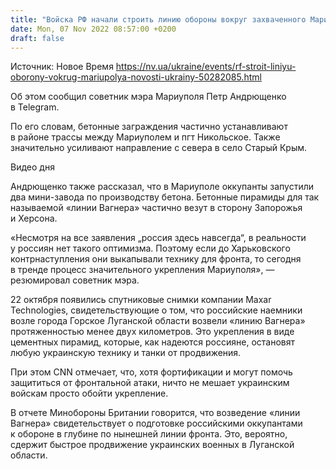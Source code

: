 ```yaml
---
title: "Войска РФ начали строить линию обороны вокруг захваченного Мариуполя — советник мэра"
date: Mon, 07 Nov 2022 08:57:00 +0200
draft: false
---
```

Источник: Новое Время https://nv.ua/ukraine/events/rf-stroit-liniyu-oborony-vokrug-mariupolya-novosti-ukrainy-50282085.html


 Об этом сообщил советник мэра Мариуполя Петр Андрющенко в Telegram.

По его словам, бетонные заграждения частично устанавливают в районе трассы между Мариуполем и пгт Никольское. Также значительно усиливают направление с севера в село Старый Крым.

 Видео дня   

Андрющенко также рассказал, что в Мариуполе оккупанты запустили два мини-завода по производству бетона. Бетонные пирамиды для так называемой «линии Вагнера» частично везут в сторону Запорожья и Херсона.

«Несмотря на все заявления „россия здесь навсегда“, в реальности у россиян нет такого оптимизма. Поэтому если до Харьковского контрнаступления они выкапывали технику для фронта, то сегодня в тренде процесс значительного укрепления Мариуполя», — резюмировал советник мэра.

22 октября появились спутниковые снимки компании Maxar Technologies, свидетельствующие о том, что российские наемники возле города Горское Луганской области возвели «линию Вагнера» протяженностью менее двух километров. Это укрепления в виде цементных пирамид, которые, как надеются россияне, остановят любую украинскую технику и танки от продвижения.

При этом CNN отмечает, что, хотя фортификации и могут помочь защититься от фронтальной атаки, ничто не мешает украинским войскам просто обойти укрепление.

В отчете Минобороны Британии говорится, что возведение «линии Вагнера» свидетельствует о подготовке российскими оккупантами к обороне в глубине по нынешней линии фронта. Это, вероятно, сдержит быстрое продвижение украинских военных в Луганской области.

